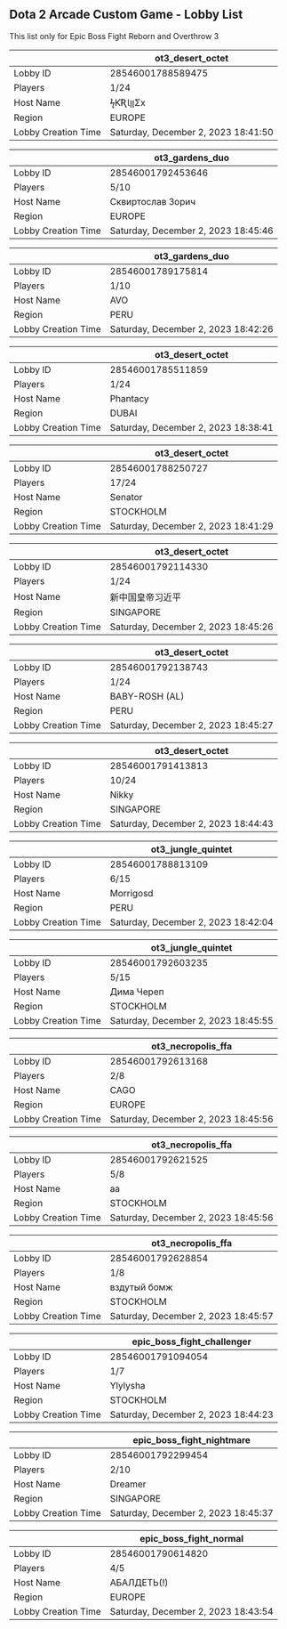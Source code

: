## Dota 2 Arcade Custom Game - Lobby List

This list only for Epic Boss Fight Reborn and Overthrow 3

|  | ot3_desert_octet |
| ------ | ------ |
| Lobby ID | 28546001788589475 |
| Players | 1/24 |
| Host Name | ϟƘƦƖןןΣx |
| Region | EUROPE |
| Lobby Creation Time | Saturday, December 2, 2023 18:41:50 |


|  | ot3_gardens_duo |
| ------ | ------ |
| Lobby ID | 28546001792453646 |
| Players | 5/10 |
| Host Name | Сквиртоcлав Зорич |
| Region | EUROPE |
| Lobby Creation Time | Saturday, December 2, 2023 18:45:46 |


|  | ot3_gardens_duo |
| ------ | ------ |
| Lobby ID | 28546001789175814 |
| Players | 1/10 |
| Host Name | AVO |
| Region | PERU |
| Lobby Creation Time | Saturday, December 2, 2023 18:42:26 |


|  | ot3_desert_octet |
| ------ | ------ |
| Lobby ID | 28546001785511859 |
| Players | 1/24 |
| Host Name | Phantacy |
| Region | DUBAI |
| Lobby Creation Time | Saturday, December 2, 2023 18:38:41 |


|  | ot3_desert_octet |
| ------ | ------ |
| Lobby ID | 28546001788250727 |
| Players | 17/24 |
| Host Name | Senator |
| Region | STOCKHOLM |
| Lobby Creation Time | Saturday, December 2, 2023 18:41:29 |


|  | ot3_desert_octet |
| ------ | ------ |
| Lobby ID | 28546001792114330 |
| Players | 1/24 |
| Host Name | 新中国皇帝习近平 |
| Region | SINGAPORE |
| Lobby Creation Time | Saturday, December 2, 2023 18:45:26 |


|  | ot3_desert_octet |
| ------ | ------ |
| Lobby ID | 28546001792138743 |
| Players | 1/24 |
| Host Name | BABY-ROSH (AL) |
| Region | PERU |
| Lobby Creation Time | Saturday, December 2, 2023 18:45:27 |


|  | ot3_desert_octet |
| ------ | ------ |
| Lobby ID | 28546001791413813 |
| Players | 10/24 |
| Host Name | Nikky |
| Region | SINGAPORE |
| Lobby Creation Time | Saturday, December 2, 2023 18:44:43 |


|  | ot3_jungle_quintet |
| ------ | ------ |
| Lobby ID | 28546001788813109 |
| Players | 6/15 |
| Host Name | Morrigosd |
| Region | PERU |
| Lobby Creation Time | Saturday, December 2, 2023 18:42:04 |


|  | ot3_jungle_quintet |
| ------ | ------ |
| Lobby ID | 28546001792603235 |
| Players | 5/15 |
| Host Name | Дима Череп |
| Region | STOCKHOLM |
| Lobby Creation Time | Saturday, December 2, 2023 18:45:55 |


|  | ot3_necropolis_ffa |
| ------ | ------ |
| Lobby ID | 28546001792613168 |
| Players | 2/8 |
| Host Name | CAGO |
| Region | EUROPE |
| Lobby Creation Time | Saturday, December 2, 2023 18:45:56 |


|  | ot3_necropolis_ffa |
| ------ | ------ |
| Lobby ID | 28546001792621525 |
| Players | 5/8 |
| Host Name | aa |
| Region | STOCKHOLM |
| Lobby Creation Time | Saturday, December 2, 2023 18:45:56 |


|  | ot3_necropolis_ffa |
| ------ | ------ |
| Lobby ID | 28546001792628854 |
| Players | 1/8 |
| Host Name | вздутый бомж |
| Region | STOCKHOLM |
| Lobby Creation Time | Saturday, December 2, 2023 18:45:57 |


|  | epic_boss_fight_challenger |
| ------ | ------ |
| Lobby ID | 28546001791094054 |
| Players | 1/7 |
| Host Name | Ylylysha |
| Region | STOCKHOLM |
| Lobby Creation Time | Saturday, December 2, 2023 18:44:23 |


|  | epic_boss_fight_nightmare |
| ------ | ------ |
| Lobby ID | 28546001792299454 |
| Players | 2/10 |
| Host Name | Dreamer |
| Region | SINGAPORE |
| Lobby Creation Time | Saturday, December 2, 2023 18:45:37 |


|  | epic_boss_fight_normal |
| ------ | ------ |
| Lobby ID | 28546001790614820 |
| Players | 4/5 |
| Host Name | AБАЛДЕТЬ(!) |
| Region | EUROPE |
| Lobby Creation Time | Saturday, December 2, 2023 18:43:54 |


